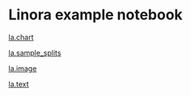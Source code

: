 # Linora example notebook

[la.chart](https://github.com/Hourout/linora/blob/master/example/la.chart.ipynb)

[la.sample_splits](https://github.com/Hourout/linora/blob/master/example/la.sample_splits.ipynb)

[la.image](https://github.com/Hourout/linora/blob/master/example/la.image.ipynb)

[la.text](https://github.com/Hourout/linora/blob/master/example/la.text.ipynb)
